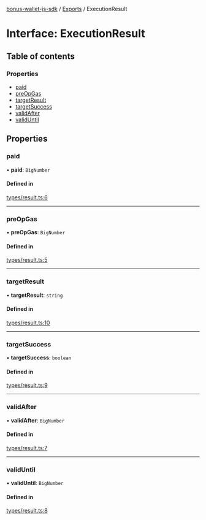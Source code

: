 [bonus-wallet-js-sdk](../README.md) / [Exports](../modules.md) / ExecutionResult

# Interface: ExecutionResult

## Table of contents

### Properties

- [paid](ExecutionResult.md#paid)
- [preOpGas](ExecutionResult.md#preopgas)
- [targetResult](ExecutionResult.md#targetresult)
- [targetSuccess](ExecutionResult.md#targetsuccess)
- [validAfter](ExecutionResult.md#validafter)
- [validUntil](ExecutionResult.md#validuntil)

## Properties

### paid

• **paid**: `BigNumber`

#### Defined in

[types/result.ts:6](https://github.com/study-core/bonus-wallet-js-sdk/blob/a32b79e/src/types/result.ts#L6)

___

### preOpGas

• **preOpGas**: `BigNumber`

#### Defined in

[types/result.ts:5](https://github.com/study-core/bonus-wallet-js-sdk/blob/a32b79e/src/types/result.ts#L5)

___

### targetResult

• **targetResult**: `string`

#### Defined in

[types/result.ts:10](https://github.com/study-core/bonus-wallet-js-sdk/blob/a32b79e/src/types/result.ts#L10)

___

### targetSuccess

• **targetSuccess**: `boolean`

#### Defined in

[types/result.ts:9](https://github.com/study-core/bonus-wallet-js-sdk/blob/a32b79e/src/types/result.ts#L9)

___

### validAfter

• **validAfter**: `BigNumber`

#### Defined in

[types/result.ts:7](https://github.com/study-core/bonus-wallet-js-sdk/blob/a32b79e/src/types/result.ts#L7)

___

### validUntil

• **validUntil**: `BigNumber`

#### Defined in

[types/result.ts:8](https://github.com/study-core/bonus-wallet-js-sdk/blob/a32b79e/src/types/result.ts#L8)
